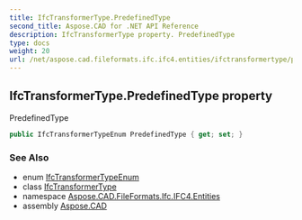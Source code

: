 ```yaml
---
title: IfcTransformerType.PredefinedType
second_title: Aspose.CAD for .NET API Reference
description: IfcTransformerType property. PredefinedType
type: docs
weight: 20
url: /net/aspose.cad.fileformats.ifc.ifc4.entities/ifctransformertype/predefinedtype/
---
```

## IfcTransformerType.PredefinedType property

PredefinedType

```csharp
public IfcTransformerTypeEnum PredefinedType { get; set; }
```

### See Also

* enum [IfcTransformerTypeEnum](../../../aspose.cad.fileformats.ifc.ifc4.types/ifctransformertypeenum/)
* class [IfcTransformerType](../)
* namespace [Aspose.CAD.FileFormats.Ifc.IFC4.Entities](../../ifctransformertype/)
* assembly [Aspose.CAD](../../../)


